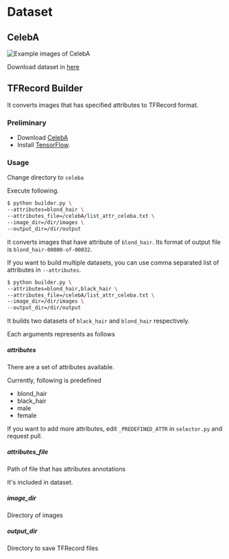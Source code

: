 # Dataset

## CelebA
![Example images of CelebA](http://mmlab.ie.cuhk.edu.hk/projects/celeba/overview.png)

Download dataset in [here](http://mmlab.ie.cuhk.edu.hk/projects/CelebA.html)

## TFRecord Builder

It converts images that has specified attributes to TFRecord format.

### Preliminary
* Download [CelebA](http://mmlab.ie.cuhk.edu.hk/projects/CelebA.html)
* Install [TensorFlow](https://www.tensorflow.org/install/).

### Usage
Change directory to `celeba`

Execute following.
```bash
$ python builder.py \
--attributes=blond_hair \
--attributes_file=/celebA/list_attr_celeba.txt \
--image_dir=/dir/images \
--output_dir=/dir/output
```
It converts images that have attribute of `blond_hair`. Its format of output file is `blond_hair-00000-of-00032`.

If you want to build multiple datasets, you can use comma separated list of attributes in `--attributes`.
```bash
$ python builder.py \
--attributes=blond_hair,black_hair \
--attributes_file=/celebA/list_attr_celeba.txt \
--image_dir=/dir/images \
--output_dir=/dir/output
```
It builds two datasets of `black_hair` and `blond_hair` respectively.


Each arguments represents as follows
##### attributes
 There are a set of attributes available.
 
 Currently, following is predefined
  * blond_hair
  * black_hair
  * male
  * female
  
 If you want to add more attributes, edit `_PREDEFINED_ATTR` in `selector.py` and request pull. 
##### attributes_file
Path of file that has attributes annotations

It's included in dataset.
##### image_dir
Directory of images
##### output_dir
Directory to save TFRecord files